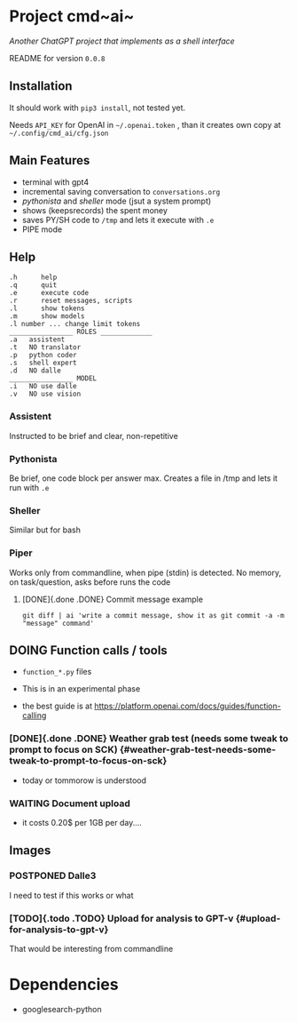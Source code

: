 Project cmd~ai~
===============

*Another ChatGPT project that implements as a shell interface*

README for version `0.0.8`

Installation
------------

It should work with `pip3 install`, not tested yet.

Needs `API_KEY` for OpenAI in `~/.openai.token` , than it creates own
copy at `~/.config/cmd_ai/cfg.json`

Main Features
-------------

-   terminal with gpt4
-   incremental saving conversation to `conversations.org`
-   *pythonista* and *sheller* mode (jsut a system prompt)
-   shows (keepsrecords) the spent money
-   saves PY/SH code to `/tmp` and lets it execute with `.e`
-   PIPE mode

Help
----

``` {.example}
.h      help
.q      quit
.e      execute code
.r      reset messages, scripts
.l      show tokens
.m      show models
.l number ... change limit tokens
________________ ROLES _____________
.a   assistent
.t   NO translator
.p   python coder
.s   shell expert
.d   NO dalle
________________ MODEL
.i   NO use dalle
.v   NO use vision
```

### Assistent

Instructed to be brief and clear, non-repetitive

### Pythonista

Be brief, one code block per answer max. Creates a file in /tmp and lets
it run with `.e`

### Sheller

Similar but for bash

### Piper

Works only from commandline, when pipe (stdin) is detected. No memory,
on task/question, asks before runs the code

1.  [DONE]{.done .DONE} Commit message example

    ``` {.example}
    git diff | ai 'write a commit message, show it as git commit -a -m "message" command'
    ```

DOING Function calls / tools
----------------------------

-   `function_*.py` files

-   This is in an experimental phase

-   the best guide is at
    <https://platform.openai.com/docs/guides/function-calling>

### [DONE]{.done .DONE} Weather grab test (needs some tweak to prompt to focus on SCK) {#weather-grab-test-needs-some-tweak-to-prompt-to-focus-on-sck}

-   today or tommorow is understood

### WAITING Document upload

-   it costs 0.20\$ per 1GB per day....

Images
------

### POSTPONED Dalle3

I need to test if this works or what

### [TODO]{.todo .TODO} Upload for analysis to GPT-v {#upload-for-analysis-to-gpt-v}

That would be interesting from commandline

Dependencies
============

-   googlesearch-python
